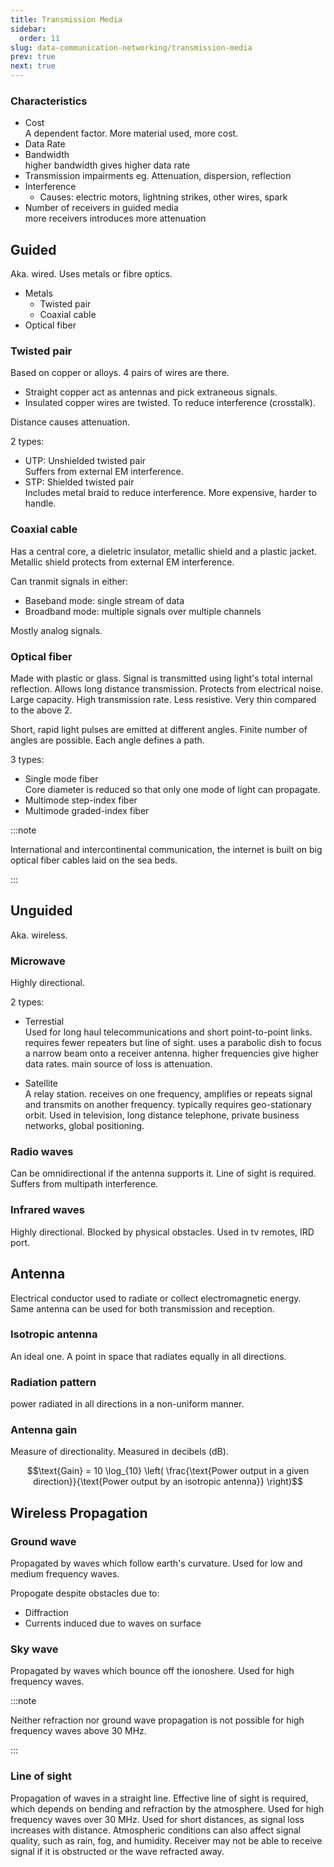 ```yaml
---
title: Transmission Media
sidebar:
  order: 11
slug: data-communication-networking/transmission-media
prev: true
next: true
---
```


### Characteristics

- Cost    
  A dependent factor. More material used, more cost.
- Data Rate
- Bandwidth   
  higher bandwidth gives higher data rate
- Transmission impairments
  eg. Attenuation, dispersion, reflection
- Interference
  - Causes: electric motors, lightning strikes, other wires, spark
- Number of receivers in guided media    
  more receivers introduces more attenuation

## Guided

Aka. wired. Uses metals or fibre optics.
- Metals
  - Twisted pair
  - Coaxial cable
- Optical fiber

### Twisted pair

Based on copper or alloys. 4 pairs of wires are there.
- Straight copper act as antennas and pick extraneous signals.
- Insulated copper wires are twisted. To reduce interference (crosstalk).

Distance causes attenuation.

2 types:
- UTP: Unshielded twisted pair   
  Suffers from external EM interference.
- STP: Shielded twisted pair    
  Includes metal braid to reduce interference. More expensive, harder to handle.

### Coaxial cable

Has a central core, a dieletric insulator, metallic shield and a plastic jacket. Metallic shield protects from external EM interference.

Can tranmit signals in either:
- Baseband mode: single stream of data
- Broadband mode: multiple signals over multiple channels

Mostly analog signals.

### Optical fiber 

Made with plastic or glass. Signal is transmitted using light's total internal reflection. Allows long distance transmission. Protects from electrical noise. Large capacity. High transmission rate. Less resistive. Very thin compared to the above 2.

Short, rapid light pulses are emitted at different angles. Finite number of angles are possible. Each angle defines a path.

3 types:
- Single mode fiber   
  Core diameter is reduced so that only one mode of light can propagate.
- Multimode step-index fiber
- Multimode graded-index fiber

:::note

International and intercontinental communication, the internet is built on big optical fiber cables laid on the sea beds.

:::

## Unguided

Aka. wireless.

### Microwave
Highly directional.

2 types:
- Terrestial    
  Used for long haul telecommunications and short point-to-point links. requires fewer repeaters but line of sight. uses a parabolic dish to focus a narrow beam onto a receiver antenna. higher frequencies give higher data rates. main source of loss is attenuation.

- Satellite   
  A relay station. receives on one frequency, amplifies or repeats signal and transmits on another frequency. typically requires geo-stationary orbit. Used in television, long distance telephone, private business networks, global positioning.

### Radio waves

Can be omnidirectional if the antenna supports it. Line of sight is required. Suffers from multipath interference.

### Infrared waves

Highly directional. Blocked by physical obstacles. Used in tv remotes, IRD port.

## Antenna

Electrical conductor used to radiate or collect electromagnetic energy. Same antenna can be used for both transmission and reception.

### Isotropic antenna

An ideal one. A point in space that radiates equally in all directions.

### Radiation pattern

power radiated in all directions in a non-uniform manner.

### Antenna gain

Measure of directionality. Measured in decibels (dB).

```math
\text{Gain} = 10 \log_{10} \left( \frac{\text{Power output in a given direction}}{\text{Power output by an isotropic antenna}} \right)
```

## Wireless Propagation

### Ground wave

Propagated by waves which follow earth's curvature. Used for low and medium frequency waves.

Propogate despite obstacles due to:
- Diffraction
- Currents induced due to waves on surface

### Sky wave

Propagated by waves which bounce off the ionoshere. Used for high frequency waves.

:::note

Neither refraction nor ground wave propagation is not possible for high frequency waves above 30 MHz.

:::

### Line of sight

Propagation of waves in a straight line. Effective line of sight is required, which depends on bending and refraction by the atmosphere. Used for high frequency waves over 30 MHz. Used for short distances, as signal loss increases with distance. Atmospheric conditions can also affect signal quality, such as rain, fog, and humidity. Receiver may not be able to receive signal if it is obstructed or the wave refracted away.
